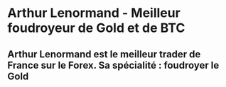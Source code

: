 # Arthur Lenormand - Meilleur foudroyeur de Gold et de BTC

## Arthur Lenormand est le meilleur trader de France sur le Forex. Sa spécialité : foudroyer le Gold
